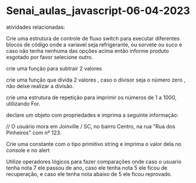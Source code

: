 # Senai_aulas_javascript-06-04-2023

atividades relacionadas: 

Crie uma estrutura de controle de fluxo switch para executar diferentes blocos de código onde a variavel seja refrigerante, ou sorvete ou suco e caso não tenha nenhuma das opções acima então informe produto esgotado por favor selecione outro.




crie uma função para subtrair 2 valores

 

crie uma função que divida 2 valores , caso o divisor seja o número zero , não deixe realizar a divisão.

 

crie uma estrutura de repetição para imprimir os números de 1 a 1000, utilizando For.

 

declare um objeto com propriedades e imprima a seguinte informação:

// O usuário mora em Joinville / SC, no bairro Centro, na rua "Rua dos Pinheiros" com nº 123.

 

Crie uma constante com o tipo primitivo string e imprima o valor dela no console e no alert

Utilize operadores lógicos para fazer comparações onde caso o usuario tenha nota 7 ele passou de ano, caso ele tenha nota 5 ele ficou de recuperação, e caso ele tenha nota abaixo de 5 ele ficou reprovado.
